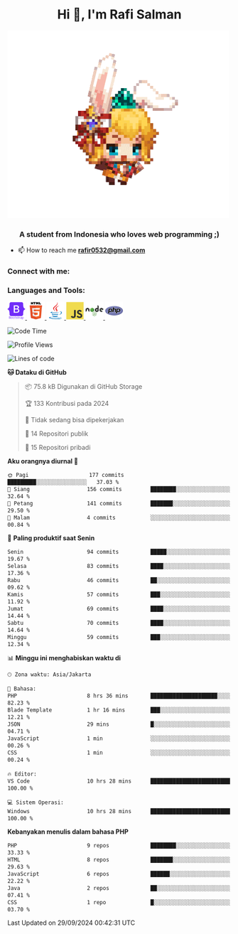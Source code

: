 <h1 align="center">Hi 👋, I'm Rafi Salman</h1>
<img src="img/lp.gif" /> 
<h3 align="center">A student from Indonesia who loves web programming ;)</h3>

- 📫 How to reach me **rafir0532@gmail.com**

<h3 align="left">Connect with me:</h3>
<p align="left">
</p>

<h3 align="left">Languages and Tools:</h3>
<p align="left"> <a href="https://getbootstrap.com" target="_blank" rel="noreferrer"> <img src="https://raw.githubusercontent.com/devicons/devicon/master/icons/bootstrap/bootstrap-plain-wordmark.svg" alt="bootstrap" width="40" height="40"/> </a> <a href="https://www.w3.org/html/" target="_blank" rel="noreferrer"> <img src="https://raw.githubusercontent.com/devicons/devicon/master/icons/html5/html5-original-wordmark.svg" alt="html5" width="40" height="40"/> </a> <a href="https://www.java.com" target="_blank" rel="noreferrer"> <img src="https://raw.githubusercontent.com/devicons/devicon/master/icons/java/java-original.svg" alt="java" width="40" height="40"/> </a> <a href="https://developer.mozilla.org/en-US/docs/Web/JavaScript" target="_blank" rel="noreferrer"> <img src="https://raw.githubusercontent.com/devicons/devicon/master/icons/javascript/javascript-original.svg" alt="javascript" width="40" height="40"/> </a> <a href="https://nodejs.org" target="_blank" rel="noreferrer"> <img src="https://raw.githubusercontent.com/devicons/devicon/master/icons/nodejs/nodejs-original-wordmark.svg" alt="nodejs" width="40" height="40"/> </a> <a href="https://www.php.net" target="_blank" rel="noreferrer"> <img src="https://raw.githubusercontent.com/devicons/devicon/master/icons/php/php-original.svg" alt="php" width="40" height="40"/> </a> </p>

<!--START_SECTION:waka-->
![Code Time](http://img.shields.io/badge/Code%20Time-160%20hrs%2055%20mins-blue)

![Profile Views](http://img.shields.io/badge/Profil%20dilihat-0-blue)

![Lines of code](https://img.shields.io/badge/Sejak%20Hello%20World%20aku%20telah%20menulis-846.0%20thousand%20baris%20kode-blue)

**🐱 Dataku di GitHub** 

> 📦 75.8 kB Digunakan di GitHub Storage 
 > 
> 🏆 133 Kontribusi pada 2024
 > 
> 🚫 Tidak sedang bisa dipekerjakan
 > 
> 📜 14 Repositori publik 
 > 
> 🔑 15 Repositori pribadi 
 > 
**Aku orangnya diurnal 🐤** 

```text
🌞 Pagi                   177 commits         █████████░░░░░░░░░░░░░░░░   37.03 % 
🌆 Siang                  156 commits         ████████░░░░░░░░░░░░░░░░░   32.64 % 
🌃 Petang                 141 commits         ███████░░░░░░░░░░░░░░░░░░   29.50 % 
🌙 Malam                  4 commits           ░░░░░░░░░░░░░░░░░░░░░░░░░   00.84 % 
```
📅 **Paling produktif saat Senin** 

```text
Senin                    94 commits          █████░░░░░░░░░░░░░░░░░░░░   19.67 % 
Selasa                   83 commits          ████░░░░░░░░░░░░░░░░░░░░░   17.36 % 
Rabu                     46 commits          ██░░░░░░░░░░░░░░░░░░░░░░░   09.62 % 
Kamis                    57 commits          ███░░░░░░░░░░░░░░░░░░░░░░   11.92 % 
Jumat                    69 commits          ████░░░░░░░░░░░░░░░░░░░░░   14.44 % 
Sabtu                    70 commits          ████░░░░░░░░░░░░░░░░░░░░░   14.64 % 
Minggu                   59 commits          ███░░░░░░░░░░░░░░░░░░░░░░   12.34 % 
```


📊 **Minggu ini menghabiskan waktu di** 

```text
🕑︎ Zona waktu: Asia/Jakarta

💬 Bahasa: 
PHP                      8 hrs 36 mins       █████████████████████░░░░   82.23 % 
Blade Template           1 hr 16 mins        ███░░░░░░░░░░░░░░░░░░░░░░   12.21 % 
JSON                     29 mins             █░░░░░░░░░░░░░░░░░░░░░░░░   04.71 % 
JavaScript               1 min               ░░░░░░░░░░░░░░░░░░░░░░░░░   00.26 % 
CSS                      1 min               ░░░░░░░░░░░░░░░░░░░░░░░░░   00.24 % 

🔥 Editor: 
VS Code                  10 hrs 28 mins      █████████████████████████   100.00 % 

💻 Sistem Operasi: 
Windows                  10 hrs 28 mins      █████████████████████████   100.00 % 
```

**Kebanyakan menulis dalam bahasa PHP** 

```text
PHP                      9 repos             ████████░░░░░░░░░░░░░░░░░   33.33 % 
HTML                     8 repos             ███████░░░░░░░░░░░░░░░░░░   29.63 % 
JavaScript               6 repos             ██████░░░░░░░░░░░░░░░░░░░   22.22 % 
Java                     2 repos             ██░░░░░░░░░░░░░░░░░░░░░░░   07.41 % 
CSS                      1 repo              █░░░░░░░░░░░░░░░░░░░░░░░░   03.70 % 
```




 Last Updated on 29/09/2024 00:42:31 UTC
<!--END_SECTION:waka-->
